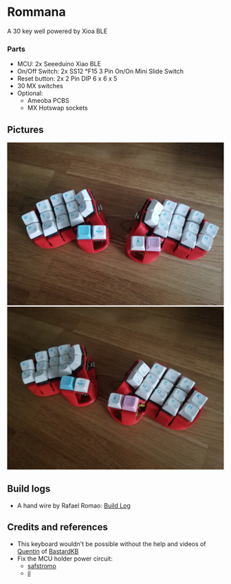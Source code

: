 # Rommana
A 30 key well powered by Xioa BLE

### Parts
- MCU: 2x Seeeduino Xiao BLE
- On/Off Switch: 2x SS12 °F15 3 Pin On/On Mini Slide Switch
- Reset button: 2x 2 Pin DIP 6 x 6 x 5
- 30 MX switches
- Optional:
  - Ameoba PCBS
  - MX Hotswap sockets

## Pictures
![1](images/1.jpg)
![2](images/2.jpg)

## Build logs
- A hand wire by Rafael Romao: [Build Log](https://github.com/rafaelromao/keyboards/blob/main/docs/rommana.md)

## Credits and references
- This keyboard wouldn't be possible without the help and videos of [Quentin](https://github.com/bstiq) of [BastardKB](https://bastardkb.com)
- Fix the MCU holder power circuit:
  -  [safstromo](https://github.com/safstromo)
  -  [il](https://github.com/il2076)

